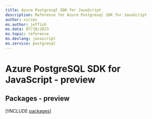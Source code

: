 ```yaml
---
title: Azure Postgresql SDK for JavaScript
description: Reference for Azure Postgresql SDK for JavaScript
author: xirzec
ms.author: jeffish
ms.data: 07/18/2023
ms.topic: reference
ms.devlang: javascript
ms.service: postgresql
---
```

# Azure PostgreSQL SDK for JavaScript - preview
## Packages - preview
[!INCLUDE [packages](postgresql-index.md)]